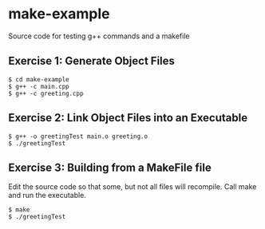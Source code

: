 # make-example
Source code for testing g++ commands and a makefile

## Exercise 1: Generate Object Files
   ```
   $ cd make-example
   $ g++ -c main.cpp
   $ g++ -c greeting.cpp
   ```

## Exercise 2: Link Object Files into an Executable
   ```
   $ g++ -o greetingTest main.o greeting.o
   $ ./greetingTest
   ```
   
## Exercise 3: Building from a MakeFile file
Edit the source code so that some, but not all files will recompile. Call make and run the executable.
   ```
   $ make
   $ ./greetingTest
   ```